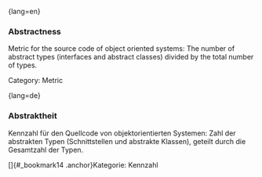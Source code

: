 {lang=en}
### Abstractness

Metric for the source code of object oriented systems: The number of abstract types
(interfaces and abstract classes) divided by the total number of types.

Category: Metric

{lang=de}
### Abstraktheit

Kennzahl für den Quellcode von objektorientierten Systemen: Zahl der
abstrakten Typen (Schnittstellen und abstrakte Klassen), geteilt durch
die Gesamtzahl der Typen.

[]{#_bookmark14 .anchor}Kategorie: Kennzahl